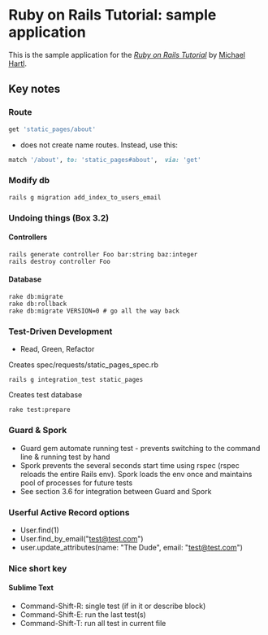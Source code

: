 # Ruby on Rails Tutorial: sample application

This is the sample application for
the [*Ruby on Rails Tutorial*](http://railstutorial.org/)
by [Michael Hartl](http://michaelhartl.com/).

## Key notes

### Route

```ruby
get 'static_pages/about'
```
* does not create name routes. Instead, use this:

``` ruby
match '/about', to: 'static_pages#about',  via: 'get'
```

### Modify db

```irb
rails g migration add_index_to_users_email
```

### Undoing things (Box 3.2)
#### Controllers

```irb
rails generate controller Foo bar:string baz:integer
rails destroy controller Foo
```

#### Database

```irb
rake db:migrate
rake db:rollback
rake db:migrate VERSION=0 # go all the way back
```


### Test-Driven Development

* Read, Green, Refactor


Creates spec/requests/static_pages_spec.rb
```irb
rails g integration_test static_pages
```
Creates test database
```irb
rake test:prepare
```

### Guard & Spork

* Guard gem automate running test - prevents switching to the command line & running test by hand
* Spork prevents the several seconds start time using rspec (rspec reloads the entire Rails env). Spork loads the env once and maintains pool of processes for future tests
* See section 3.6 for integration between Guard and Spork

### Userful Active Record options

* User.find(1)
* User.find_by_email("test@test.com")
* user.update_attributes(name: "The Dude", email: "test@test.com")


### Nice short key

#### Sublime Text

* Command-Shift-R: single test (if in it or describe block)
* Command-Shift-E: run the last test(s)
* Command-Shift-T: run all test in current file
